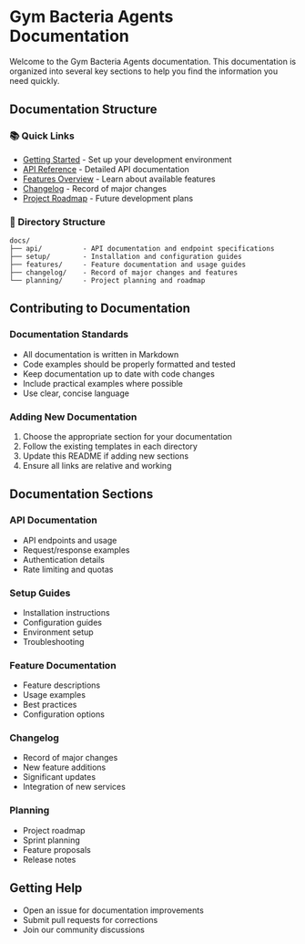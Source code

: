 # Gym Bacteria Agents Documentation

Welcome to the Gym Bacteria Agents documentation. This documentation is organized into several key sections to help you find the information you need quickly.

## Documentation Structure

### 📚 Quick Links
- [Getting Started](setup/installation.md) - Set up your development environment
- [API Reference](api/endpoints.md) - Detailed API documentation
- [Features Overview](features/overview.md) - Learn about available features
- [Changelog](changelog/000-template.md) - Record of major changes
- [Project Roadmap](planning/roadmap.md) - Future development plans

### 📁 Directory Structure

```
docs/
├── api/          - API documentation and endpoint specifications
├── setup/        - Installation and configuration guides
├── features/     - Feature documentation and usage guides
├── changelog/    - Record of major changes and features
└── planning/     - Project planning and roadmap
```

## Contributing to Documentation

### Documentation Standards
- All documentation is written in Markdown
- Code examples should be properly formatted and tested
- Keep documentation up to date with code changes
- Include practical examples where possible
- Use clear, concise language

### Adding New Documentation
1. Choose the appropriate section for your documentation
2. Follow the existing templates in each directory
3. Update this README if adding new sections
4. Ensure all links are relative and working

## Documentation Sections

### API Documentation
- API endpoints and usage
- Request/response examples
- Authentication details
- Rate limiting and quotas

### Setup Guides
- Installation instructions
- Configuration guides
- Environment setup
- Troubleshooting

### Feature Documentation
- Feature descriptions
- Usage examples
- Best practices
- Configuration options

### Changelog
- Record of major changes
- New feature additions
- Significant updates
- Integration of new services

### Planning
- Project roadmap
- Sprint planning
- Feature proposals
- Release notes

## Getting Help
- Open an issue for documentation improvements
- Submit pull requests for corrections
- Join our community discussions 